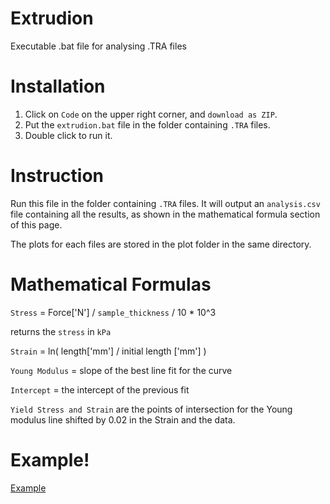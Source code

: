 # Extrudion
Executable .bat file for analysing .TRA files 
# Installation 
1. Click on `Code` on the upper right corner, and `download as ZIP`.
2. Put the `extrudion.bat` file in the folder containing `.TRA` files.
3. Double click to run it.

# Instruction
Run this file in the folder containing `.TRA` files.
It will output an `analysis.csv` file containing all the results, as shown in the mathematical formula section of this page.

The plots for each files are stored in the plot folder in the same directory.

# Mathematical Formulas

`Stress` = Force['N'] / `sample_thickness` / 10 * 10^3 

returns the `stress` in `kPa`

`Strain` = ln( length['mm'] / initial length ['mm'] )

`Young Modulus` = slope of the best line fit for the curve

`Intercept` = the intercept of the previous fit

`Yield Stress and Strain` are the points of intersection for the Young modulus line shifted by 0.02 in the Strain and the data.
# Example!
[Example](https://github.com/azzarip/extrudion/assets/116155557/aba78eb2-d1fb-4f90-992c-82c1806c85a5)

